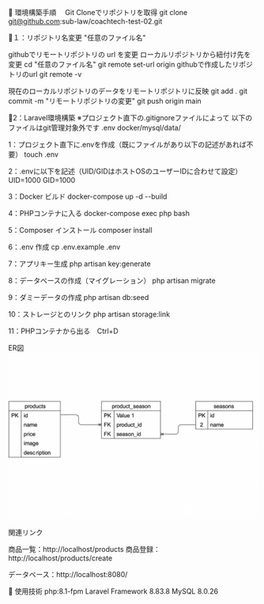 🚀 環境構築手順　 Git Cloneでリポジトリを取得 
git clone git@github.com:sub-law/coachtech-test-02.git

🚀１：リポジトリ名変更  "任意のファイル名"

githubでリモートリポジトリの url を変更 ローカルリポジトリから紐付け先を変更 
cd "任意のファイル名" 
git remote set-url origin githubで作成したリポジトリのurl 
git remote -v

現在のローカルリポジトリのデータをリモートリポジトリに反映 
git add . 
git commit -m "リモートリポジトリの変更" 
git push origin main

🚀2：Laravel環境構築 
※プロジェクト直下の.gitignoreファイルによって 
以下のファイルはgit管理対象外です
.env 
docker/mysql/data/ 

1：プロジェクト直下に.envを作成（既にファイルがあり以下の記述があれば不要）
touch .env

2：.envに以下を記述（UID/GIDはホストOSのユーザーIDに合わせて設定）
UID=1000
GID=1000

3：Docker ビルド 
docker-compose up -d --build

4：PHPコンテナに入る 
docker-compose exec php bash

5：Composer インストール 
composer install

6：.env 作成 
cp .env.example .env

7：アプリキー生成 
php artisan key:generate

8：データベースの作成（マイグレーション） 
php artisan migrate

9：ダミーデータの作成 
php artisan db:seed

10：ストレージとのリンク
php artisan storage:link

11：PHPコンテナから出る　Ctrl+D

ER図
![alt text](image.png)

関連リンク

商品一覧：http://localhost/products
商品登録：http://localhost/products/create

データベース：http://localhost:8080/

🧪 使用技術 php:8.1-fpm
Laravel Framework 8.83.8
MySQL 8.0.26